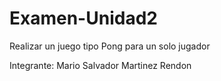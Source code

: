 # Examen-Unidad2
Realizar un juego tipo Pong para un solo jugador

Integrante: Mario Salvador Martinez Rendon
